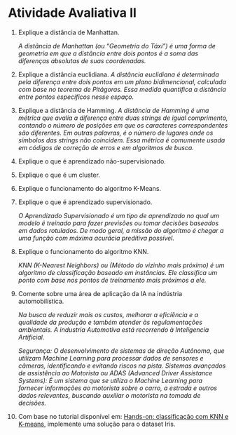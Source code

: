 # Atividade Avaliativa II

1. Explique a distância de Manhattan.

    _A distância de Manhattan (ou “Geometria do Táxi”) é uma forma de geometria em que a distância entre dois pontos é a soma das diferenças absolutas de suas coordenadas._    

3. Explique a distância euclidiana.
   _A distância euclidiana é determinada pela diferença entre dois pontos em um plano bidimencional, calculada com base no teorema de Pitágoras. Essa medida quantifica a distância entre pontos específicos nesse espaço._

5. Explique a distância de Hamming.
   _A distância de Hamming é uma métrica que avalia a diferença entre duas strings de igual comprimento, contando o número de posições em que os caracteres correspondentes são diferentes. Em outras palavras, é o número de lugares onde os símbolos das strings não coincidem. Essa métrica é comumente usada em códigos de correção de erros e em algoritmos de busca._
6. Explique o que é aprendizado não-supervisionado.
   
7. Explique o que é um cluster.
   
8. Explique o funcionamento do algoritmo K-Means.
    
9. Explique o que é aprendizado supervisionado.
    
    _O Aprendizado Supervisionado é um tipo de aprendizado no qual um modelo é treinado para fazer previsões ou tomar decisões baseados em dados rotulados. De modo geral, a missão do algoritmo é chegar a uma função com máxima acurácia preditiva possível._

10. Explique o funcionamento do algoritmo KNN.
    
    _KNN (K-Nearest Neighbors) ou (Método do vizinho mais próximo) é um algoritmo de classificação baseado em instâncias. Ele classifica um ponto com base nos pontos de treinamento mais próximos a ele._

11. Comente sobre uma área de aplicação da IA na indústria automobilística.
    
     _Na busca de reduzir mais os custos, melhorar a eficiência e a qualidade da produção e também atender às regulamentações ambientais. A industria Automotiva está recorrendo à Inteligencia Artificial._
         
      _Segurança: O desenvolvimento de sistemas de direção Autônoma, que utilizam Machine Learning para processar dados de sensores e câmeras, identificando e evitando riscos na pista._
      _Sistemas avançados de assistência ao Motorista ou ADAS (Advanced Driver Assistance Systems): É um sistema que se utiliza o Machine Learning para fornecer informações ao motorista sobre o carro, a estrada e outros dados relevantes, buscando auxiliar o motorista na tomada de decisões._

12. Com base no tutorial disponível em: [Hands-on: classificação com KNN e K-means](https://ateliware.com/blog/classificacao-knn-k-means), implemente uma solução para o dataset Iris.

























